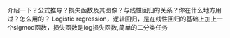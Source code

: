 介绍一下？公式推导？损失函数及其图像？与线性回归的关系？你在什么地方用过？怎么用的？
Logistic regression，逻辑回归，是在线性回归的基础上加上一个sigmod函数，损失函数是log损失函数,简单的二分类任务
<div align="center"> <img src="https://github.com/mkzzz/nlp-algorithm-basic/tree/master/assets/lr1.png" width="10px"> </div><br>
